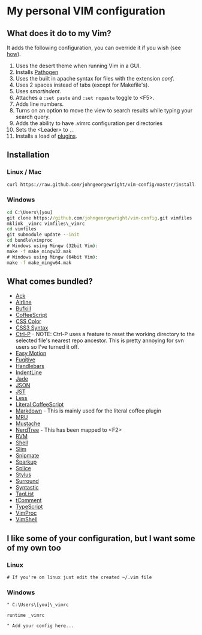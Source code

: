 My personal VIM configuration
=============================

What does it do to my Vim?
--------------------------

It adds the following configuration, you can override it if you wish (see [how](#i-like-some-of-your-configuration-but-i-want-some-of-my-own-too)).

1. Uses the desert theme when running Vim in a GUI.
2. Installs [Pathogen](https://github.com/tpope/vim-pathogen)
4. Uses the built in apache syntax for files with the extension _conf_.
5. Uses 2 spaces instead of tabs (except for Makefile's).
6. Uses _smartindent_.
7. Attaches a `:set paste` and `:set nopaste` toggle to &lt;F5&gt;.
8. Adds line numbers.
9. Turns on an option to move the view to search results while typing your search query.
10. Adds the ability to have .vimrc configuration per directories
11. Sets the &lt;Leader&gt; to `,`.
12. Installs a load of [plugins](#what-comes-bundled).

Installation
------------

### Linux / Mac

```sh
curl https://raw.github.com/johngeorgewright/vim-config/master/install.sh | sh
```

### Windows

```bat
cd C:\Users\[you]
git clone https://github.com/johngeorgewright/vim-config.git vimfiles
mklink _vimrc vimfiles\_vimrc
cd vimfiles
git submodule update --init
cd bundle\vimproc
# Windows using Mingw (32bit Vim):
make -f make_mingw32.mak
# Windows using Mingw (64bit Vim):
make -f make_mingw64.mak
```

What comes bundled?
-------------------

- [Ack](https://github.com/mileszs/ack.vim)
- [Airline](https://github.com/bling/vim-airline)
- [Bufkill](http://www.vim.org/scripts/script.php?script_id=1147)
- [CoffeeScript](https://github.com/kchmck/vim-coffee-script)
- [CSS Color](https://github.com/skammer/vim-css-color)
- [CSS3 Syntax](https://github.com/hail2u/vim-css3-syntax)
- [Ctrl-P](https://github.com/kien/ctrlp.vim) - NOTE: Ctrl-P uses a feature to reset the working directory to the selected file's nearest repo ancestor. This is pretty annoying for svn users so I've turned it off.
- [Easy Motion](https://github.com/Lokaltog/vim-easymotion)
- [Fugitive](https://github.com/tpope/vim-fugitive.git)
- [Handlebars](https://github.com/nono/vim-handlebars)
- [IndentLine](https://github.com/Yggdroot/indentLine)
- [Jade](https://github.com/digitaltoad/vim-jade)
- [JSON](https://github.com/elzr/vim-json)
- [JST](https://github.com/briancollins/vim-jst)
- [Less](https://github.com/groenewege/vim-less)
- [Literal CoffeeScript](https://github.com/mintplant/vim-literate-coffeescript.git)
- [Markdown](https://github.com/tpope/vim-markdown.git) - This is mainly used for the literal coffee plugin
- [MRU](https://github.com/vim-scripts/mru.vim)
- [Mustache](https://github.com/juvenn/mustache.vim)
- [NerdTree](https://github.com/scrooloose/nerdtree) - This has been mapped to &lt;F2&gt;
- [RVM](https://github.com/tpope/vim-rvm)
- [Shell](https://github.com/johngeorgewright/shell.vim)
- [Slim](https://github.com/slim-template/vim-slim)
- [Snipmate](https://github.com/msanders/snipmate.vim)
- [Sparkup](https://github.com/tristen/vim-sparkup)
- [Splice](https://github.com/sjl/splice.vim)
- [Stylus](https://github.com/wavded/vim-stylus)
- [Surround](https://github.com/tpope/vim-surround)
- [Syntastic](https://github.com/scrooloose/syntastic)
- [TagList](http://vim-taglist.sourceforge.net/)
- [tComment](https://github.com/vim-scripts/tComment)
- [TypeScript](https://github.com/leafgarland/typescript-vim)
- [VimProc](https://github.com/Shougo/vimproc.vim)
- [VimShell](https://github.com/Shougo/vimshell.vim)


I like some of your configuration, but I want some of my own too
----------------------------------------------------------------

### Linux
```vim
# If you're on linux just edit the created ~/.vim file
```

### Windows
```vim
" C:\Users\[you]\_vimrc

runtime _vimrc

" Add your config here...
```

